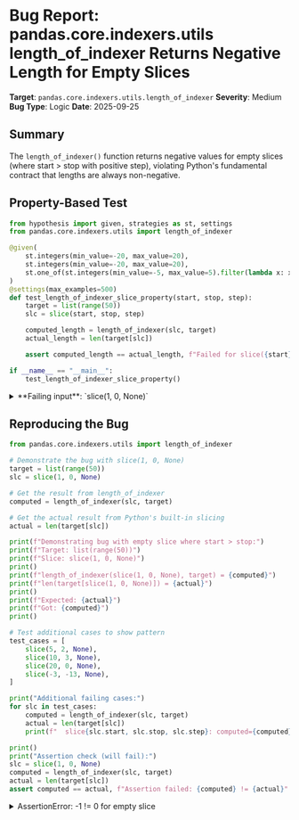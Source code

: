# Bug Report: pandas.core.indexers.utils length_of_indexer Returns Negative Length for Empty Slices

**Target**: `pandas.core.indexers.utils.length_of_indexer`
**Severity**: Medium
**Bug Type**: Logic
**Date**: 2025-09-25

## Summary

The `length_of_indexer()` function returns negative values for empty slices (where start > stop with positive step), violating Python's fundamental contract that lengths are always non-negative.

## Property-Based Test

```python
from hypothesis import given, strategies as st, settings
from pandas.core.indexers.utils import length_of_indexer

@given(
    st.integers(min_value=-20, max_value=20),
    st.integers(min_value=-20, max_value=20),
    st.one_of(st.integers(min_value=-5, max_value=5).filter(lambda x: x != 0), st.none())
)
@settings(max_examples=500)
def test_length_of_indexer_slice_property(start, stop, step):
    target = list(range(50))
    slc = slice(start, stop, step)

    computed_length = length_of_indexer(slc, target)
    actual_length = len(target[slc])

    assert computed_length == actual_length, f"Failed for slice({start}, {stop}, {step}): computed={computed_length}, actual={actual_length}"

if __name__ == "__main__":
    test_length_of_indexer_slice_property()
```

<details>

<summary>
**Failing input**: `slice(1, 0, None)`
</summary>
```
Traceback (most recent call last):
  File "/home/npc/pbt/agentic-pbt/worker_/60/hypo.py", line 20, in <module>
    test_length_of_indexer_slice_property()
    ~~~~~~~~~~~~~~~~~~~~~~~~~~~~~~~~~~~~~^^
  File "/home/npc/pbt/agentic-pbt/worker_/60/hypo.py", line 5, in test_length_of_indexer_slice_property
    st.integers(min_value=-20, max_value=20),
               ^^^
  File "/home/npc/miniconda/lib/python3.13/site-packages/hypothesis/core.py", line 2124, in wrapped_test
    raise the_error_hypothesis_found
  File "/home/npc/pbt/agentic-pbt/worker_/60/hypo.py", line 17, in test_length_of_indexer_slice_property
    assert computed_length == actual_length, f"Failed for slice({start}, {stop}, {step}): computed={computed_length}, actual={actual_length}"
           ^^^^^^^^^^^^^^^^^^^^^^^^^^^^^^^^
AssertionError: Failed for slice(1, 0, None): computed=-1, actual=0
Falsifying example: test_length_of_indexer_slice_property(
    start=1,
    stop=0,
    step=None,
)
```
</details>

## Reproducing the Bug

```python
from pandas.core.indexers.utils import length_of_indexer

# Demonstrate the bug with slice(1, 0, None)
target = list(range(50))
slc = slice(1, 0, None)

# Get the result from length_of_indexer
computed = length_of_indexer(slc, target)

# Get the actual result from Python's built-in slicing
actual = len(target[slc])

print(f"Demonstrating bug with empty slice where start > stop:")
print(f"Target: list(range(50))")
print(f"Slice: slice(1, 0, None)")
print()
print(f"length_of_indexer(slice(1, 0, None), target) = {computed}")
print(f"len(target[slice(1, 0, None)]) = {actual}")
print()
print(f"Expected: {actual}")
print(f"Got: {computed}")
print()

# Test additional cases to show pattern
test_cases = [
    slice(5, 2, None),
    slice(10, 3, None),
    slice(20, 0, None),
    slice(-3, -13, None),
]

print("Additional failing cases:")
for slc in test_cases:
    computed = length_of_indexer(slc, target)
    actual = len(target[slc])
    print(f"  slice{slc.start, slc.stop, slc.step}: computed={computed}, actual={actual}")

print()
print("Assertion check (will fail):")
slc = slice(1, 0, None)
computed = length_of_indexer(slc, target)
actual = len(target[slc])
assert computed == actual, f"Assertion failed: {computed} != {actual}"
```

<details>

<summary>
AssertionError: -1 != 0 for empty slice
</summary>
```
Demonstrating bug with empty slice where start > stop:
Target: list(range(50))
Slice: slice(1, 0, None)

length_of_indexer(slice(1, 0, None), target) = -1
len(target[slice(1, 0, None)]) = 0

Expected: 0
Got: -1

Additional failing cases:
  slice(5, 2, None): computed=-3, actual=0
  slice(10, 3, None): computed=-7, actual=0
  slice(20, 0, None): computed=-20, actual=0
  slice(-3, -13, None): computed=-10, actual=0

Assertion check (will fail):
Traceback (most recent call last):
  File "/home/npc/pbt/agentic-pbt/worker_/60/repo.py", line 43, in <module>
    assert computed == actual, f"Assertion failed: {computed} != {actual}"
           ^^^^^^^^^^^^^^^^^^
AssertionError: Assertion failed: -1 != 0
```
</details>

## Why This Is A Bug

The `length_of_indexer()` function's docstring explicitly states it should "Return the expected length of target[indexer]". This creates a clear contract: the function must return the same length that would result from actually performing the indexing operation.

In Python, `len()` **never** returns negative values - this is a fundamental invariant of the language. When slicing a sequence with an empty slice (where start >= stop for positive step), Python returns an empty sequence with length 0, not a negative length.

The bug occurs at line 316 in `/home/npc/pbt/agentic-pbt/envs/pandas_env/lib/python3.13/site-packages/pandas/core/indexers/utils.py`:

```python
return (stop - start + step - 1) // step
```

When start > stop (empty slice), this formula produces negative results:
- For `slice(1, 0, None)` with step=1: `(0 - 1 + 1 - 1) // 1 = -1 // 1 = -1`
- For `slice(5, 2, None)` with step=1: `(2 - 5 + 1 - 1) // 1 = -3 // 1 = -3`

This violates the function's contract and could cause downstream issues in pandas where:
1. Code assumes lengths are non-negative (common assumption)
2. Negative lengths are used in calculations, producing incorrect results
3. The function is used in `check_setitem_lengths()` at line 175, which could incorrectly validate slice assignments

## Relevant Context

The `length_of_indexer()` function is an internal pandas utility used throughout the codebase for indexing operations. While not part of the public API, it's critical for pandas' internal correctness.

The function handles various indexer types:
- Slices (where the bug occurs)
- Boolean arrays (correctly returns sum of True values)
- Integer arrays/lists (correctly returns their length)
- Ranges (has similar logic but may have the same issue)
- Scalar values (returns 1)

This bug only affects slice indexers when start > stop with positive step, or start < stop with negative step. These represent empty slices that should have length 0.

Relevant pandas source code location:
- File: `/pandas/core/indexers/utils.py`
- Function: `length_of_indexer` (lines 290-329)
- Bug location: Line 316

## Proposed Fix

The fix is straightforward - ensure the result is never negative by wrapping it in `max(0, ...)`:

```diff
--- a/pandas/core/indexers/utils.py
+++ b/pandas/core/indexers/utils.py
@@ -313,7 +313,7 @@ def length_of_indexer(indexer, target=None) -> int:
         elif step < 0:
             start, stop = stop + 1, start + 1
             step = -step
-        return (stop - start + step - 1) // step
+        return max(0, (stop - start + step - 1) // step)
     elif isinstance(indexer, (ABCSeries, ABCIndex, np.ndarray, list)):
         if isinstance(indexer, list):
             indexer = np.array(indexer)
```

This ensures the function always returns non-negative values, matching Python's slice behavior while maintaining backward compatibility for all valid (non-empty) slices.